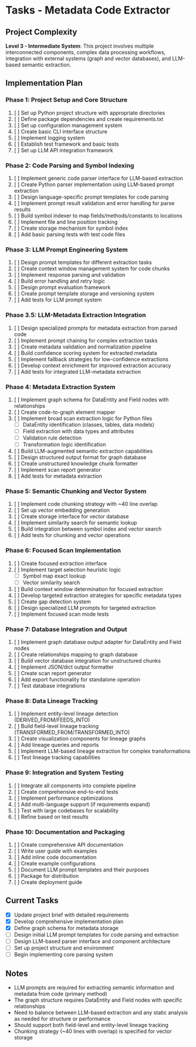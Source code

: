 # Tasks - Metadata Code Extractor

## Project Complexity
**Level 3 - Intermediate System**: This project involves multiple interconnected components, complex data processing workflows, integration with external systems (graph and vector databases), and LLM-based semantic extraction.

## Implementation Plan

### Phase 1: Project Setup and Core Structure
1. [ ] Set up Python project structure with appropriate directories
2. [ ] Define package dependencies and create requirements.txt
3. [ ] Set up configuration management system
4. [ ] Create basic CLI interface structure
5. [ ] Implement logging system
6. [ ] Establish test framework and basic tests
7. [ ] Set up LLM API integration framework

### Phase 2: Code Parsing and Symbol Indexing
1. [ ] Implement generic code parser interface for LLM-based extraction
2. [ ] Create Python parser implementation using LLM-based prompt extraction
3. [ ] Design language-specific prompt templates for code parsing
4. [ ] Implement prompt result validation and error handling for parse results
5. [ ] Build symbol indexer to map fields/methods/constants to locations
6. [ ] Implement file and line position tracking
7. [ ] Create storage mechanism for symbol index
8. [ ] Add basic parsing tests with test code files

### Phase 3: LLM Prompt Engineering System
1. [ ] Design prompt templates for different extraction tasks
2. [ ] Create context window management system for code chunks
3. [ ] Implement response parsing and validation
4. [ ] Build error handling and retry logic
5. [ ] Design prompt evaluation framework
6. [ ] Create prompt template storage and versioning system
7. [ ] Add tests for LLM prompt system

### Phase 3.5: LLM-Metadata Extraction Integration
1. [ ] Design specialized prompts for metadata extraction from parsed code
2. [ ] Implement prompt chaining for complex extraction tasks
3. [ ] Create metadata validation and normalization pipeline
4. [ ] Build confidence scoring system for extracted metadata
5. [ ] Implement fallback strategies for low-confidence extractions
6. [ ] Develop context enrichment for improved extraction accuracy
7. [ ] Add tests for integrated LLM-metadata extraction

### Phase 4: Metadata Extraction System
1. [ ] Implement graph schema for DataEntity and Field nodes with relationships
2. [ ] Create code-to-graph element mapper
3. [ ] Implement broad scan extraction logic for Python files
   - [ ] DataEntity identification (classes, tables, data models)
   - [ ] Field extraction with data types and attributes
   - [ ] Validation rule detection
   - [ ] Transformation logic identification
4. [ ] Build LLM-augmented semantic extraction capabilities
5. [ ] Design structured output format for graph database
6. [ ] Create unstructured knowledge chunk formatter
7. [ ] Implement scan report generator
8. [ ] Add tests for metadata extraction

### Phase 5: Semantic Chunking and Vector System
1. [ ] Implement code chunking strategy with ~40 line overlap
2. [ ] Set up vector embedding generation
3. [ ] Create storage interface for vector database
4. [ ] Implement similarity search for semantic lookup
5. [ ] Build integration between symbol index and vector search
6. [ ] Add tests for chunking and vector operations

### Phase 6: Focused Scan Implementation
1. [ ] Create focused extraction interface
2. [ ] Implement target selection heuristic logic
   - [ ] Symbol map exact lookup
   - [ ] Vector similarity search
3. [ ] Build context window determination for focused extraction
4. [ ] Develop targeted extraction strategies for specific metadata types
5. [ ] Create gap detection system
6. [ ] Design specialized LLM prompts for targeted extraction
7. [ ] Implement focused scan mode tests

### Phase 7: Database Integration and Output
1. [ ] Implement graph database output adapter for DataEntity and Field nodes
2. [ ] Create relationships mapping to graph database
3. [ ] Build vector database integration for unstructured chunks
4. [ ] Implement JSON/dict output formatter
5. [ ] Create scan report generator
6. [ ] Add export functionality for standalone operation
7. [ ] Test database integrations

### Phase 8: Data Lineage Tracking
1. [ ] Implement entity-level lineage detection (DERIVED_FROM/FEEDS_INTO)
2. [ ] Build field-level lineage tracking (TRANSFORMED_FROM/TRANSFORMED_INTO)
3. [ ] Create visualization components for lineage graphs
4. [ ] Add lineage queries and reports
5. [ ] Implement LLM-based lineage extraction for complex transformations
6. [ ] Test lineage tracking capabilities

### Phase 9: Integration and System Testing
1. [ ] Integrate all components into complete pipeline
2. [ ] Create comprehensive end-to-end tests
3. [ ] Implement performance optimizations
4. [ ] Add multi-language support (if requirements expand)
5. [ ] Test with large codebases for scalability
6. [ ] Refine based on test results

### Phase 10: Documentation and Packaging
1. [ ] Create comprehensive API documentation
2. [ ] Write user guide with examples
3. [ ] Add inline code documentation
4. [ ] Create example configurations
5. [ ] Document LLM prompt templates and their purposes
6. [ ] Package for distribution
7. [ ] Create deployment guide

## Current Tasks
- [x] Update project brief with detailed requirements
- [x] Develop comprehensive implementation plan
- [x] Define graph schema for metadata storage
- [ ] Design initial LLM prompt templates for code parsing and extraction
- [ ] Design LLM-based parser interface and component architecture
- [ ] Set up project structure and environment
- [ ] Begin implementing core parsing system

## Notes
- LLM prompts are required for extracting semantic information and metadata from code (primary method)
- The graph structure requires DataEntity and Field nodes with specific relationships
- Need to balance between LLM-based extraction and any static analysis as needed for structure or performance
- Should support both field-level and entity-level lineage tracking
- Chunking strategy (~40 lines with overlap) is specified for vector storage 